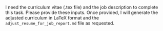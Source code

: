 I need the curriculum vitae (.tex file) and the job description to complete this task. Please provide these inputs.  Once provided, I will generate the adjusted curriculum in LaTeX format and the `adjust_resume_for_job_report.md` file as requested.